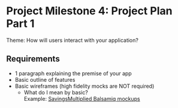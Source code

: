 # Project Milestone 4: Project Plan Part 1

Theme:  How will users interact with your application?

## Requirements

* 1 paragraph explaining the premise of your app
* Basic outline of features
* Basic wireframes (high fidelity mocks are NOT required)
  * What do I mean by basic?  <br>Example: [SavingsMultiplied Balsamiq mockups](https://drive.google.com/file/d/1nfko8IFTkOMCcTQbqGyH2ldMPV6Ou40H/view?usp=sharing)
